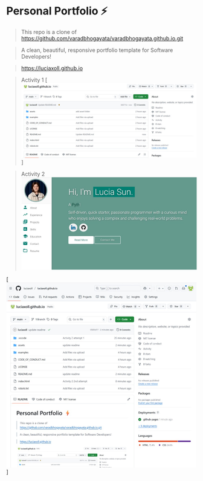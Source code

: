 # Personal Portfolio ⚡️
> This repo is a clone of https://github.com/varadbhogayata/varadbhogayata.github.io.git

>A clean, beautiful, responsive portfolio template for Software Developers!

> https://luciaxoll.github.io

>Activity 1
[![Activity 1](/assets/img/Act1.jpg)]

>Activity 2
[![Activity 2](/assets/img/Act2.jpg)](https://luciaxoll.github.io)

[![Activity 2](/assets/img/Act2_2.jpg)]

